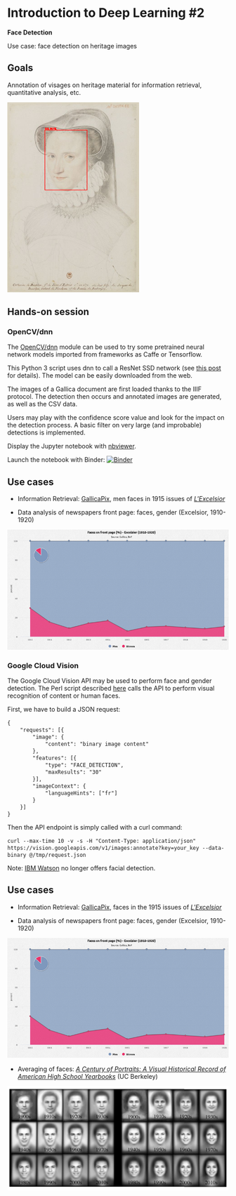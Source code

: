 # Introduction to Deep Learning #2
**Face Detection**

Use case: face detection on heritage images 

## Goals 
Annotation of visages on heritage material for information retrieval, quantitative analysis, etc.

![Face detection](https://github.com/altomator/Introduction_to_Deep_Learning-2-Face_Detection/blob/main/images/visage.png)

## Hands-on session 

### OpenCV/dnn
The [OpenCV/dnn](https://www.pyimagesearch.com/2018/02/26/face-detection-with-opencv-and-deep-learning/) module can be used to try some pretrained neural network models imported from frameworks as Caffe or Tensorflow.

This Python 3 script uses dnn to call a ResNet SSD network (see [this post](https://www.pyimagesearch.com/2018/02/26/face-detection-with-opencv-and-deep-learning/) for details). The model can be easily downloaded from the web.

The images of a Gallica document are first loaded thanks to the IIIF protocol. The detection then occurs and annotated images are generated, as well as the CSV data. 

Users may play with the confidence score value and look for the impact on the detection process. A basic filter on very large (and improbable) detections is implemented.

Display the Jupyter notebook with [nbviewer](https://nbviewer.jupyter.org/github/altomator/Introduction_to_Deep_Learning-2-Face_Detection/blob/main/binder/faces-detection-with-dnn.ipynb).

Launch the notebook with Binder:
[![Binder](https://mybinder.org/badge_logo.svg)](https://mybinder.org/v2/gh/altomator/Introduction_to_Deep_Learning-2-Face_Detection/HEAD?filepath=https%3A%2F%2Fgithub.com%2Faltomator%2FIntroduction_to_Deep_Learning-2-Face_Detection%2Fblob%2Fmain%2Fbinder%2Ffaces-detection-with-dnn.ipynb)
## Use cases
- Information Retrieval: [GallicaPix](https://gallicapix.bnf.fr/rest?run=findIllustrations-app.xq&filter=1&start=1&action=first&module=1&locale=fr&similarity=&rValue=&gValue=&bValue=&corpus=1418&sourceTarget=&keyword=&kwTarget=&kwMode=&title=excelsior&author=&publisher=&fromDate=1915-01-01&toDate=1915-12-31&iptc=00&page=true&illTech=00&illFonction=00&illGenre=00&persType=faceM&classif1=&CBIR=*&classif2=&CS=0.5&operator=and&colName=00&size=31&density=26), men faces in 1915 issues of [_L'Excelsior_](https://gallica.bnf.fr/ark:/12148/cb32771891w/date.item)

- Data analysis of newspapers front page: faces, gender (Excelsior, 1910-1920)

![Front pages analysis: genders](https://github.com/altomator/Introduction_to_Deep_Learning-2-Face_Detection/blob/main/images/faces-excelsior.jpg)

### Google Cloud Vision 

The Google Cloud Vision API may be used to perform face and gender detection. The Perl script described [here](https://github.com/altomator/Image_Retrieval) calls the API to perform visual recognition of content or human faces.

First, we have to build a JSON request:

```
{
	"requests": [{
		"image": {
			"content": "binary image content"
		},
		"features": [{
			"type": "FACE_DETECTION",
			"maxResults": "30"
		}],
		"imageContext": {
			"languageHints": ["fr"]
		}
	}]
}
```                 

Then the API endpoint is simply called with a curl command:

```
curl --max-time 10 -v -s -H "Content-Type: application/json" https://vision.googleapis.com/v1/images:annotate?key=your_key --data-binary @/tmp/request.json
```

Note: [IBM Watson](https://www.ibm.com/blogs/policy/facial-recognition-sunset-racial-justice-reforms/) no longer offers facial detection.


## Use cases
- Information Retrieval: [GallicaPix](https://gallicapix.bnf.fr/rest?run=findIllustrations-app.xq&filter=1&start=1&action=first&module=1&locale=fr&similarity=&rValue=&gValue=&bValue=&corpus=1418&sourceTarget=&keyword=&kwTarget=&kwMode=&title=excelsior&author=&publisher=&fromDate=1915-01-01&toDate=1915-12-31&iptc=00&page=true&illTech=00&illFonction=00&illGenre=00&persType=face&classif1=&CBIR=*&classif2=&CS=0.5&operator=and&colName=00&size=31&density=26), faces in the 1915 issues of [_L'Excelsior_](https://gallica.bnf.fr/ark:/12148/cb32771891w/date.item)

- Data analysis of newspapers front page: faces, gender (Excelsior, 1910-1920)

![Front pages analysis: genders](https://github.com/altomator/Introduction_to_Deep_Learning-2-Face_Detection/blob/main/images/faces-excelsior.jpg)

- Averaging of faces: _[A Century of Portraits: A Visual Historical Record of American High School Yearbooks](https://arxiv.org/abs/1511.02575)_ (UC Berkeley)

![Averaging of faces](https://github.com/altomator/Introduction_to_Deep_Learning-2-Face_Detection/blob/main/images/averaging.jpg)





